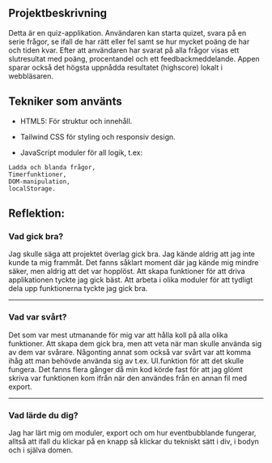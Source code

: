 ## Projektbeskrivning
Detta är en quiz-applikation. Användaren kan starta quizet, svara på en serie frågor, se ifall de har rätt eller fel samt se hur mycket poäng de har och tiden kvar. Efter att användaren har svarat på alla frågor visas ett slutresultat med poäng, procentandel och ett feedbackmeddelande. Appen sparar också det högsta uppnådda resultatet (highscore) lokalt i webbläsaren.

## Tekniker som använts

- HTML5: För struktur och innehåll.

- Tailwind CSS för styling och responsiv design.

- JavaScript moduler för all logik, t.ex:
```
Ladda och blanda frågor,  
Timerfunktioner,  
DOM-manipulation,  
localStorage.
```

## Reflektion:
### Vad gick bra?
Jag skulle säga att projektet överlag gick bra. Jag kände aldrig att jag inte kunde ta mig frammåt. Det fanns såklart moment där jag kände mig mindre säker, men aldrig att det var hopplöst. Att skapa funktioner för att driva applikationen tyckte jag gick bäst. Att arbeta i olika moduler för att tydligt dela upp funktionerna tyckte jag gick bra.

---
### Vad var svårt?
Det som var mest utmanande för mig var att hålla koll på alla olika funktioner. Att skapa dem gick bra, men att veta när man skulle använda sig av dem var svårare. Någonting annat som också var svårt var att komma ihåg att man behövde använda sig av t.ex. UI.funktion för att det skulle fungera. Det fanns flera gånger då min kod körde fast för att jag glömt skriva var funktionen kom ifrån när den användes från en annan fil med export.

---
### Vad lärde du dig?
Jag har lärt mig om moduler, export och om hur eventbubblande fungerar, alltså att ifall du klickar på en knapp så klickar du tekniskt sätt i div, i bodyn och i själva domen.